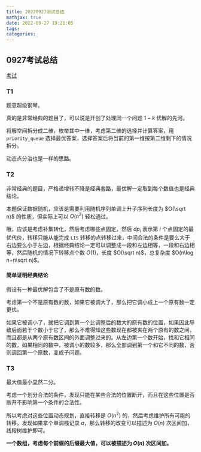 ```yaml
---
title: 20220927测试总结
mathjax: true
date: 2022-09-27 19:21:05
tags:
categories:
---
```


## 0927考试总结

[考试](https://local.cwoi.com.cn:8443/contest/C0126)

### T1

题意超级钢琴。

真的是非常经典的题目了，可以说是开创了处理同一个问题 $1-k$ 优解的先河。

将解空间拆分成二维，枚举其中一维，考虑第二维的选择并计算答案，用 `priority_queue` 选择最优答案，选择答案后将当前的第一维按第二维剩下的情况拆分。

动态点分治也是一样的思路。

### T2

非常经典的题目，严格递增转不降是经典套路，最优解一定取到每个数值也是经典结论。

本题保证数据随机，应该是需要利用随机序列单调上升子序列长度为 $O(\sqrt n)$ 的性质，但实际上可以 $O(n^2)$ 轻松通过。

哦，应该是考虑补集转化，然后考虑哪些点固定，然后 $dp_i$ 表示第 $i$ 个点固定的最优代价，转移只能从能完成 `LIS` 转移的点转移过来，中间合法的条件是要么大于右边要么小于左边，根据经典结论一定可以调整成一段和左边相等，一段和右边相等，然后随机的情况下转移点个数 $O(1)$，长度 $O(\sqrt n)$，总复杂度 $O(n\log n+n\sqrt n)$。

#### 简单证明经典结论

假设有一种最优解包含了不是原有数的数。

考虑第一个不是原有数的数，如果它被调大了，那么把它调小成上一个原有数一定更优。

如果它被调小了，就把它调到第一个比调整后的数大的原有数的位置，如果因此导致后面若干个数小于它了，那么不难得知这些数现在都被夹在两个原有的数之间，而且都是从两个原有数区间的外面调整过来的。从左边第一个数开始，找和它相同的数，如果相同的数中，被调小的数较多，那么全部调到第一个和它不同的数，否则调回第一个原数，变成子问题。

### T3

最大值最小显然二分。

考虑一个划分合法的条件，发现只能在某些合法的位置断开，而且在这些位置是否断开不影响第一个条件的合法性。

所以考虑对这些位置动态规划，直接转移是 $O(n^2)$ 的，然后考虑维护所有可能的转移，发现如果拿个单调栈记录 $a$，那么转移的改变可以描述为 $O(n)$ 次区间加，线段树维护即可。

**一个数组，考虑每个前缀的后缀最大值，可以被描述为 $O(n)$ 次区间加。**


